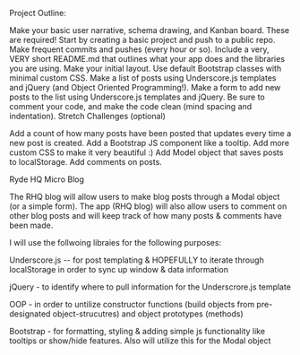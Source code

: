 Project Outline:

Make your basic user narrative, schema drawing, and Kanban board. These are required!
Start by creating a basic project and push to a public repo. Make frequent commits and pushes (every hour or so). Include a very, VERY short README.md that outlines what your app does and the libraries you are using.
Make your initial layout. Use default Bootstrap classes with minimal custom CSS.
Make a list of posts using Underscore.js templates and jQuery (and Object Oriented Programming!).
Make a form to add new posts to the list using Underscore.js templates and jQuery.
Be sure to comment your code, and make the code clean (mind spacing and indentation).
Stretch Challenges (optional)

Add a count of how many posts have been posted that updates every time a new post is created.
Add a Bootstrap JS component like a tooltip.
Add more custom CSS to make it very beautiful :)
Add Model object that saves posts to localStorage.
Add comments on posts.



Ryde HQ Micro Blog

The RHQ blog will allow users to make blog posts through a Modal object (or a simple form). The app (RHQ blog) will also allow users to comment on other blog posts and will keep track of how many posts & comments have been made.

I will use the follwoing libraies for the following purposes:

Underscore.js -- for post templating & HOPEFULLY to iterate through localStorage in order to sync up window & data information
 
jQuery - to identify where to pull information for the Underscrore.js template

OOP - in order to untilize constructor functions (build objects from pre-designated object-strucutres) and object prototypes (methods)

Bootstrap - for formatting, styling & adding simple js functionality like tooltips or show/hide features. Also will utilize this for the Modal object